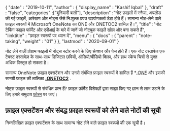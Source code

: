 {
  "date" : "2019-10-11",
  "author" : {
    "display_name" : "Kashif Iqbal"
},
  "draft" : "false",
  "categories" :["बुनियादी बातों"],
  "description" :"नोट फ़ाइलों में स्नैप्स, अपलोड की गई फ़ाइलें, आरेखण और नोट्स जैसे निःशुल्क प्रपत्र उपयोगकर्ता डेटा होते हैं। सामान्य नोट-लेने वाले फ़ाइल स्वरूपों में Microsoft OneNote का ONE और ONETOC2 शामिल हैं।",
  "title" :"नोट टेकिंग फाइल फॉर्मेट और एपीआई के बारे में जानें जो नोटबुक फाइलें खोल और बना सकते हैं",
  "linktitle" : "फ़ाइल स्वरूपों पर ध्यान दें",
  "menu" : {
    "docs" : {
      "parent" : "note-taking",
      "weight" : "01"
}
},
  "lastmod" : "2020-09-01"
}

नोट लेने वाली प्रोग्राम फाइलों में नोट्स स्टोर करने के लिए सेक्शन और पेज होते हैं। एक नोट दस्तावेज़ एक टेक्स्ट दस्तावेज़ के साथ-साथ डिजिटल छवियों, ऑडियो/वीडियो क्लिप, और हाथ स्केच चित्रों से युक्त अधिक विस्तृत हो सकता है।

सामान्य OneNote फ़ाइल एक्सटेंशन और उनसे संबंधित फ़ाइल स्वरूपों में शामिल हैं **[.ONE](/en/note-taking/one/)* और इसकी सामग्री फ़ाइल की तालिका **[.ONETOC2](/hi/note-takeing/onetoc2/)** .

नोट्स फ़ाइल स्वरूपों से संबंधित प्रश्न हैं? फ़ाइल फ़ॉर्मैट विशेषज्ञों द्वारा साझा किए गए ज्ञान से लाभ उठाने के लिए हमारे समुदाय [फ़ोरम](https://forum.fileformat.com/c/note-taking/23) पर जाएं।

## फ़ाइल एक्सटेंशन और संबद्ध फ़ाइल स्वरूपों को लेने वाले नोटों की सूची
निम्नलिखित फ़ाइल एक्सटेंशन के साथ सामान्य नोट लेने वाले फ़ाइल स्वरूपों की एक सूची है।

